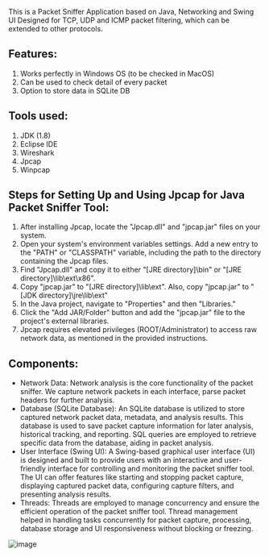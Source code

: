 This is a Packet Sniffer Application based on Java, Networking and Swing UI
Designed for TCP, UDP and ICMP packet filtering, which can be extended to other protocols.

## Features:
1. Works perfectly in Windows OS (to be checked in MacOS)
2. Can be used to check detail of every packet
3. Option to store data in SQLite DB


## Tools used:
1. JDK (1.8)
2. Eclipse IDE
3. Wireshark
4. Jpcap
5. Winpcap

## Steps for Setting Up and Using Jpcap for Java Packet Sniffer Tool:

1. After installing Jpcap, locate the "Jpcap.dll" and "jpcap.jar" files on your system.
2. Open your system's environment variables settings. Add a new entry to the "PATH" or "CLASSPATH" variable, including the path to the directory containing the Jpcap files.
3. Find "Jpcap.dll" and copy it to either "[JRE directory]\bin" or "[JRE directory]\lib\ext\x86".
4. Copy "jpcap.jar" to "[JRE directory]\lib\ext". Also, copy "jpcap.jar" to "[JDK directory]\jre\lib\ext"
5. In the Java project, navigate to "Properties" and then "Libraries."
6. Click the "Add JAR/Folder" button and add the "jpcap.jar" file to the project's external libraries.
7. Jpcap requires elevated privileges (ROOT/Administrator) to access raw network data, as mentioned in the provided instructions.

## Components:
- Network Data:
  Network analysis is the core functionality of the packet sniffer. We capture network packets in each interface, parse packet headers for further analysis.
- Database (SQLite Database):
  An SQLite database is utilized to store captured network packet data, metadata, and analysis results. This database is used to save packet capture information for later analysis, historical tracking, and reporting. SQL queries are employed to retrieve specific data from the database, aiding in packet analysis.
- User Interface (Swing UI):
  A Swing-based graphical user interface (UI) is designed and built to provide users with an interactive and user-friendly interface for controlling and monitoring the packet sniffer tool.
  The UI can offer features like starting and stopping packet capture, displaying captured packet data, configuring capture filters, and presenting analysis results.
- Threads:
  Threads are employed to manage concurrency and ensure the efficient operation of the packet sniffer tool. Thread management helped in handling tasks concurrently for packet capture, processing, database storage and UI responsiveness without blocking or freezing.

![image](https://github.com/user-attachments/assets/33e2377c-e16e-4324-adcb-0344361cf8b0)


  
